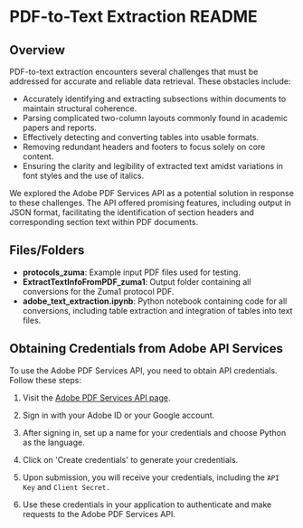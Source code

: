 # PDF-to-Text Extraction README

## Overview

PDF-to-text extraction encounters several challenges that must be addressed for accurate and reliable data retrieval. These obstacles include:

- Accurately identifying and extracting subsections within documents to maintain structural coherence.
- Parsing complicated two-column layouts commonly found in academic papers and reports.
- Effectively detecting and converting tables into usable formats.
- Removing redundant headers and footers to focus solely on core content.
- Ensuring the clarity and legibility of extracted text amidst variations in font styles and the use of italics.

We explored the Adobe PDF Services API as a potential solution in response to these challenges. The API offered promising features, including output in JSON format, facilitating the identification of section headers and corresponding section text within PDF documents.

## Files/Folders

- **protocols_zuma**: Example input PDF files used for testing.
- **ExtractTextInfoFromPDF_zuma1**: Output folder containing all conversions for the Zuma1 protocol PDF.
- **adobe_text_extraction.ipynb**: Python notebook containing code for all conversions, including table extraction and integration of tables into text files.

## Obtaining Credentials from Adobe API Services

To use the Adobe PDF Services API, you need to obtain API credentials. Follow these steps:

1. Visit the [Adobe PDF Services API page](https://acrobatservices.adobe.com/dc-integration-creation-app-cdn/main.html?api=pdf-services-api).

2. Sign in with your Adobe ID or your Google account.

3. After signing in, set up a name for your credentials and choose Python as the language.

4. Click on 'Create credentials' to generate your credentials.

5. Upon submission, you will receive your credentials, including the `API Key` and `Client Secret.`

6. Use these credentials in your application to authenticate and make requests to the Adobe PDF Services API.


